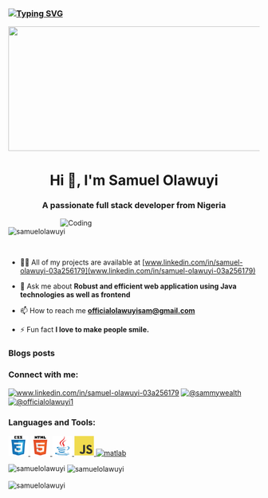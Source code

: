 ### [![Typing SVG](https://readme-typing-svg.demolab.com/?lines=A+Detailed+Oriented+Full+Stack+Developer+)](https://git.io/typing-svg)


<img src="https://i.pinimg.com/originals/87/f3/f1/87f3f1425b217691da645e97dbb50d55.gif" height="250" width="1000">
<!-- ![](https://cdnl.iconscout.com/lottie/premium/preview-watermark/full-stack-developer-male-8238217-6588590.mp4?h=700) -->
<!-- https://cdnl.iconscout.com/lottie/premium/preview-watermark/full-stack-developer-male-8238217-6588590.mp4?h=700 -->
<!--
**SamuelOlawuyi/SamuelOlawuyi** is a ✨ _special_ ✨ repository because its `README.md` (this file) appears on your GitHub profile.

Here are some ideas to get you started:

- 🔭 I’m currently working on ...
- 🌱 I’m currently learning ...
- 👯 I’m looking to collaborate on ...
- 🤔 I’m looking for help with ...
- 💬 Ask me about ...
- 📫 How to reach me: ...
- 😄 Pronouns: ...
- ⚡ Fun fact: ...
-->
<!--![](https://thumbs.gfycat.com/MediumBasicEnglishsetter-mobile.mp4)-->
<!--event=video_description&redir_token=QUFFLUhqbEtmWVhsLUozNmNGRWRUVXU3cXFHRUJsaWhTUXxBQ3Jtc0trV1ZjZGQ0Mk9kbDQwYzZmNGxFOHlRTHJiYVNKVnZHZjVpWGlYOWxpQktuTlhNWUpMNTBuRUdpejNnN0ZYVWdYWEFVY2EyZi1WVWFBNEdXcVVoSzZuZ2tLX0ViY1VPQjU3VG8tSEVlUUFLTi1uN1pPcw&q=https%3A%2F%2F1.bp.blogspot.com%2F-7A4WynwLsMw%2FXbBpCXG8fHI%2FAAAAAAAAMt4%2FuOa1bpLskYgrwGbllhSu2SDj_Mig8SXJQCLcBGAsYHQ%2Fs1600%2F2000_600px.gif&v=G-EGDH50hGE](https://thumbs.gfycat.com/MediumBasicEnglishsetter-mobile.mp4)) -->
<h1 align="center">Hi 👋, I'm Samuel Olawuyi</h1>
<h3 align="center">A passionate full stack developer from Nigeria</h3>
<img align="right" alt="Coding" width="400" src="https://camo.githubusercontent.com/5ddf73ad3a205111cf8c686f687fc216c2946a75005718c8da5b837ad9de78c9/68747470733a2f2f7468756d62732e6766796361742e636f6d2f4576696c4e657874446576696c666973682d736d616c6c2e676966"

<p align="left"> <img src="https://komarev.com/ghpvc/?username=samuelolawuyi&label=Profile%20views&color=0e75b6&style=flat" alt="samuelolawuyi" /> </p>

<p align="left"> <a href="https://twitter.com/" target="blank"><img src="https://img.shields.io/twitter/follow/?logo=twitter&style=for-the-badge" alt="" /></a> </p>

<!-- - 🌱 I’m currently learning **Java** -->

- 👨‍💻 All of my projects are available at [www.linkedin.com/in/samuel-olawuyi-03a256179](www.linkedin.com/in/samuel-olawuyi-03a256179)

- 💬 Ask me about **Robust and efficient web application using Java technologies as well as frontend**

- 📫 How to reach me **officialolawuyisam@gmail.com**

- ⚡ Fun fact **I love to make people smile.**

### Blogs posts
<!-- BLOG-POST-LIST:START -->
<!-- BLOG-POST-LIST:END -->

<h3 align="left">Connect with me:</h3>
<p align="left">
<a href="https://linkedin.com/in/www.linkedin.com/in/samuel-olawuyi-03a256179" target="blank"><img align="center" src="https://raw.githubusercontent.com/rahuldkjain/github-profile-readme-generator/master/src/images/icons/Social/linked-in-alt.svg" alt="www.linkedin.com/in/samuel-olawuyi-03a256179" height="30" width="40" /></a>
<a href="https://medium.com/@sammywealth" target="blank"><img align="center" src="https://raw.githubusercontent.com/rahuldkjain/github-profile-readme-generator/master/src/images/icons/Social/medium.svg" alt="@sammywealth" height="30" width="40" /></a>
<a href="https://www.hackerrank.com/@officialolawuyi1" target="blank"><img align="center" src="https://raw.githubusercontent.com/rahuldkjain/github-profile-readme-generator/master/src/images/icons/Social/hackerrank.svg" alt="@officialolawuyi1" height="30" width="40" /></a>
</p>

<h3 align="left">Languages and Tools:</h3>
<p align="left"> <a href="https://www.w3schools.com/css/" target="_blank" rel="noreferrer"> <img src="https://raw.githubusercontent.com/devicons/devicon/master/icons/css3/css3-original-wordmark.svg" alt="css3" width="40" height="40"/> </a> <a href="https://www.w3.org/html/" target="_blank" rel="noreferrer"> <img src="https://raw.githubusercontent.com/devicons/devicon/master/icons/html5/html5-original-wordmark.svg" alt="html5" width="40" height="40"/> </a> <a href="https://www.java.com" target="_blank" rel="noreferrer"> <img src="https://raw.githubusercontent.com/devicons/devicon/master/icons/java/java-original.svg" alt="java" width="40" height="40"/> </a> <a href="https://developer.mozilla.org/en-US/docs/Web/JavaScript" target="_blank" rel="noreferrer"> <img src="https://raw.githubusercontent.com/devicons/devicon/master/icons/javascript/javascript-original.svg" alt="javascript" width="40" height="40"/> </a> <a href="https://www.mathworks.com/" target="_blank" rel="noreferrer"> <img src="https://upload.wikimedia.org/wikipedia/commons/2/21/Matlab_Logo.png" alt="matlab" width="40" height="40"/> </a> </p>

<p><img align="left" src="https://github-readme-stats.vercel.app/api/top-langs?username=samuelolawuyi&show_icons=true&locale=en&layout=compact" alt="samuelolawuyi" /></p>

<p>&nbsp;<img align="center" src="https://github-readme-stats.vercel.app/api?username=samuelolawuyi&show_icons=true&locale=en" alt="samuelolawuyi" /></p>

<p><img align="center" src="https://github-readme-streak-stats.herokuapp.com/?user=samuelolawuyi&" alt="samuelolawuyi" /></p>
